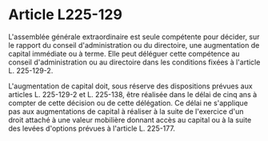 # Article L225-129

L'assemblée générale extraordinaire est seule compétente pour décider, sur le rapport du conseil d'administration ou du directoire, une augmentation de capital immédiate ou à terme. Elle peut déléguer cette compétence au conseil d'administration ou au directoire dans les conditions fixées à l'article L. 225-129-2.

L'augmentation de capital doit, sous réserve des dispositions prévues aux articles L. 225-129-2 et L. 225-138, être réalisée dans le délai de cinq ans à compter de cette décision ou de cette délégation. Ce délai ne s'applique pas aux augmentations de capital à réaliser à la suite de l'exercice d'un droit attaché à une valeur mobilière donnant accès au capital ou à la suite des levées d'options prévues à l'article L. 225-177.
